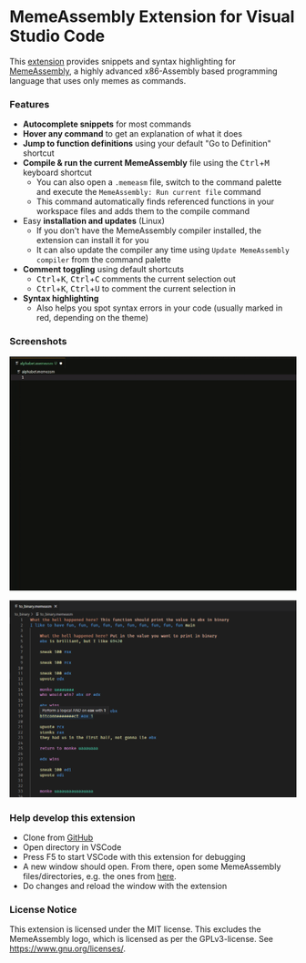 # MemeAssembly Extension for Visual Studio Code
This [extension](https://marketplace.visualstudio.com/items?itemName=xarantolus.memeassembly) provides snippets and syntax highlighting for [MemeAssembly](https://github.com/kammt/MemeAssembly), a highly advanced x86-Assembly based programming language that uses only memes as commands.

### Features
* **Autocomplete snippets** for most commands
* **Hover any command** to get an explanation of what it does
* **Jump to function definitions** using your default "Go to Definition" shortcut
* **Compile & run the current MemeAssembly** file using the <kbd>Ctrl</kbd>+<kbd>M</kbd> keyboard shortcut
  * You can also open a `.memeasm` file, switch to the command palette and execute the `MemeAssembly: Run current file` command
  * This command automatically finds referenced functions in your workspace files and adds them to the compile command
* Easy **installation and updates** (Linux)
  * If you don't have the MemeAssembly compiler installed, the extension can install it for you
  * It can also update the compiler any time using `Update MemeAssembly compiler` from the command palette
* **Comment toggling** using default shortcuts
  * <kbd>Ctrl</kbd>+<kbd>K</kbd>, <kbd>Ctrl</kbd>+<kbd>C</kbd> comments the current selection out
  * <kbd>Ctrl</kbd>+<kbd>K</kbd>, <kbd>Ctrl</kbd>+<kbd>U</kbd> to comment the current selection in
* **Syntax highlighting**
  * Also helps you spot syntax errors in your code (usually marked in red, depending on the theme)

### Screenshots

![](img/preview.gif?raw=true)

![](img/screenshot-syntax-highlighting.png?raw=true)

### Help develop this extension
* Clone from [GitHub](https://github.com/xarantolus/MemeAssembly-vscode)
* Open directory in VSCode
* Press F5 to start VSCode with this extension for debugging
* A new window should open. From there, open some MemeAssembly files/directories, e.g. the ones from [here](https://github.com/xarantolus/memeasm).
* Do changes and reload the window with the extension

### License Notice
This extension is licensed under the MIT license. This excludes the MemeAssembly logo, which is licensed as per the GPLv3-license. See https://www.gnu.org/licenses/.
